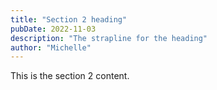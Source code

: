 ```yaml
---
title: "Section 2 heading"
pubDate: 2022-11-03
description: "The strapline for the heading"
author: "Michelle"
---
```


This is the section 2 content.
